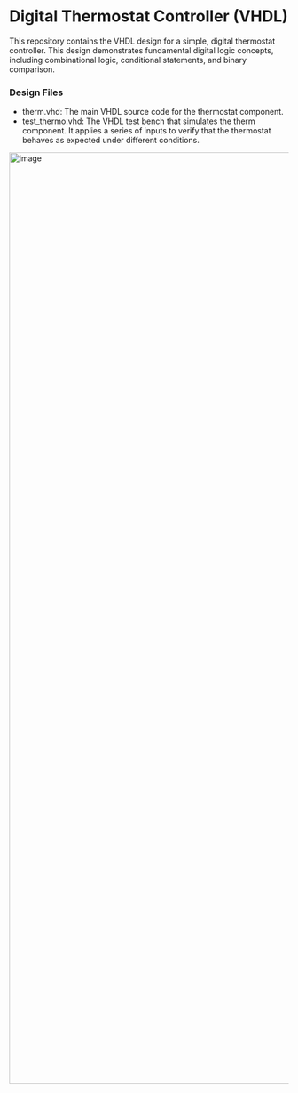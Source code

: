 # Digital Thermostat Controller (VHDL)
This repository contains the VHDL design for a simple, digital thermostat controller. This design demonstrates fundamental digital logic concepts, including combinational logic, conditional statements, and binary comparison.

### Design Files
* therm.vhd: The main VHDL source code for the thermostat component.
* test_thermo.vhd: The VHDL test bench that simulates the therm component. It applies a series of inputs to verify that the thermostat behaves as expected under different conditions.
<img width="2854" height="1676" alt="image" src="https://github.com/user-attachments/assets/531b473d-17de-4f4c-9461-3742eccfcc1a" />

